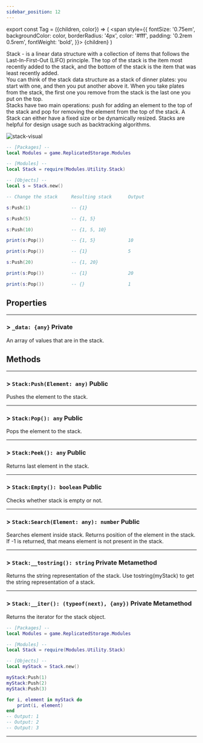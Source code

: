 ```yaml
---
sidebar_position: 12
---
```


export const Tag = ({children, color}) => (
    <span style={{
            fontSize: '0.75em', 
            backgroundColor: color,
            borderRadius: '4px',
            color: '#fff',
            padding: '0.2rem 0.5rem',
            fontWeight: 'bold',
        }}>
    {children}
    </span>
)

Stack - is a linear data structure with a collection of items that follows the Last-In-First-Out (LIFO) principle. The top of the stack is the item most recently added to the stack, and the bottom of the stack is the item that was least recently added.\
You can think of the stack data structure as a stack of dinner plates: you start with one, and then you put another above it. When you take plates from the stack, the first one you remove from the stack is the last one you put on the top.\
Stacks have two main operations: push for adding an element to the top of the stack and pop for removing the element from the top of the stack. A Stack can either have a fixed size or be dynamically resized. Stacks are helpful for design usage such as backtracking algorithms.

![stack-visual](https://external-content.duckduckgo.com/iu/?u=https%3A%2F%2Ftse1.mm.bing.net%2Fth%3Fid%3DOIP.I9ag8MpibXiJFGz7SdT_eQHaEK%26pid%3DApi&f=1&ipt=7b6ddae124e83c56644799be35f823f11f6ae6b0b27f5caf0afafa1c26246e8c&ipo=images)

```lua
-- [Packages] --
local Modules = game.ReplicatedStorage.Modules

-- [Modules] --
local Stack = require(Modules.Utility.Stack)

-- [Objects] --
local s = Stack.new()

-- Change the stack 	Resulting stack		 Output

s:Push(1)      			-- {1}

s:Push(5)      			-- {1, 5}

s:Push(10)     			-- {1, 5, 10}

print(s:Pop()) 			-- {1, 5}            10

print(s:Pop()) 			-- {1}               5

s:Push(20)     			-- {1, 20}

print(s:Pop()) 			-- {1}               20

print(s:Pop()) 			-- {}                1
```

## Properties
---

### > `_data: {any}` <Tag color="#4958df">Private</Tag>
An array of values that are in the stack.

## Methods

---
### > `Stack:Push(Element: any)` <Tag color="#e3ce8b">Public</Tag>
Pushes the element to the stack.

---
### > `Stack:Pop(): any` <Tag color="#e3ce8b">Public</Tag>
Pops the element to the stack.

---
### > `Stack:Peek(): any` <Tag color="#e3ce8b">Public</Tag>
Returns last element in the stack.

---
### > `Stack:Empty(): boolean` <Tag color="#e3ce8b">Public</Tag>
Checks whether stack is empty or not.

---
### > `Stack:Search(Element: any): number` <Tag color="#e3ce8b">Public</Tag>
Searches element inside stack. Returns position of the element in the stack. If -1 is returned, that means element is not present in the stack.

---
### > `Stack:__tostring(): string` <Tag color="#4958df">Private</Tag> <Tag color="#E6AF59">Metamethod</Tag>
Returns the string representation of the stack. Use tostring(myStack) to get the string representation of a stack.

---
### > `Stack:__iter(): (typeof(next), {any})` <Tag color="#4958df">Private</Tag> <Tag color="#E6AF59">Metamethod</Tag>
Returns the iterator for the stack object.
```lua
-- [Packages] --
local Modules = game.ReplicatedStorage.Modules

-- [Modules] --
local Stack = require(Modules.Utility.Stack)

-- [Objects] --
local myStack = Stack.new()

myStack:Push(1)
myStack:Push(2)
myStack:Push(3)

for i, element in myStack do
    print(i, element)
end
-- Output: 1
-- Output: 2
-- Output: 3
```

---